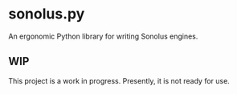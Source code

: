 # sonolus.py
An ergonomic Python library for writing Sonolus engines.

## WIP
This project is a work in progress.
Presently, it is not ready for use.
